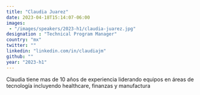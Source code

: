 ```yaml
---
title: "Claudia Juarez"
date: 2023-04-18T15:14:07-06:00
images: 
 - "/images/speakers/2023-h1/claudia-juarez.jpg"
designation : "Technical Program Manager"
country: "mx"
twitter: ""
linkedin: "linkedin.com/in/claudiajm"
github: ""
year: "2023-h1"
---
```


Claudia tiene mas de 10 años de experiencia liderando equipos en áreas de tecnología incluyendo healthcare, finanzas y manufactura
